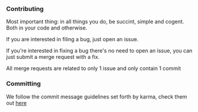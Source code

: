 ### Contributing

Most important thing: in all things you do, be succint, simple and cogent. Both in your code and otherwise.

If you are interested in filing a bug, just open an issue.

If you're interested in fixing a bug there's no need to open an issue, you can just submit a merge request with a fix.

All merge requests are related to only 1 issue and only contain 1 commit

### Committing

We follow the commit message guidelines set forth by karma, check them out [here](https://github.com/karma-runner/karma/blob/master/docs/dev/06-git-commit-msg.md)